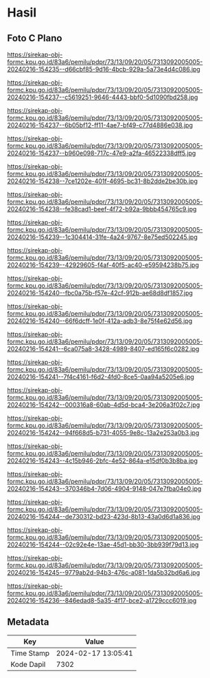 # Hasil

## Foto C Plano

https://sirekap-obj-formc.kpu.go.id/83a6/pemilu/pdpr/73/13/09/20/05/7313092005005-20240216-154235--d66cbf85-9d16-4bcb-929a-5a73e4d4c086.jpg

https://sirekap-obj-formc.kpu.go.id/83a6/pemilu/pdpr/73/13/09/20/05/7313092005005-20240216-154237--c5619251-9646-4443-bbf0-5d1090fbd258.jpg

https://sirekap-obj-formc.kpu.go.id/83a6/pemilu/pdpr/73/13/09/20/05/7313092005005-20240216-154237--6b05bf12-ff11-4ae7-bf49-c77d4886e038.jpg

https://sirekap-obj-formc.kpu.go.id/83a6/pemilu/pdpr/73/13/09/20/05/7313092005005-20240216-154237--b960e098-717c-47e9-a2fa-46522338dff5.jpg

https://sirekap-obj-formc.kpu.go.id/83a6/pemilu/pdpr/73/13/09/20/05/7313092005005-20240216-154238--7ce1202e-401f-4695-bc31-8b2dde2be30b.jpg

https://sirekap-obj-formc.kpu.go.id/83a6/pemilu/pdpr/73/13/09/20/05/7313092005005-20240216-154238--fe38cad1-beef-4f72-b92a-9bbb454765c9.jpg

https://sirekap-obj-formc.kpu.go.id/83a6/pemilu/pdpr/73/13/09/20/05/7313092005005-20240216-154239--1c304414-31fe-4a24-9767-8e75ed502245.jpg

https://sirekap-obj-formc.kpu.go.id/83a6/pemilu/pdpr/73/13/09/20/05/7313092005005-20240216-154239--42929605-f4af-40f5-ac40-e59594238b75.jpg

https://sirekap-obj-formc.kpu.go.id/83a6/pemilu/pdpr/73/13/09/20/05/7313092005005-20240216-154240--fbc0a75b-f57e-42cf-912b-ae68d8df1857.jpg

https://sirekap-obj-formc.kpu.go.id/83a6/pemilu/pdpr/73/13/09/20/05/7313092005005-20240216-154240--66f6dcff-1e0f-412a-adb3-8e75f4e62d56.jpg

https://sirekap-obj-formc.kpu.go.id/83a6/pemilu/pdpr/73/13/09/20/05/7313092005005-20240216-154241--6ca075a8-3428-4989-8407-ed165f6c0282.jpg

https://sirekap-obj-formc.kpu.go.id/83a6/pemilu/pdpr/73/13/09/20/05/7313092005005-20240216-154241--7f4c4161-f6d2-4fd0-8ce5-0aa94a5205e6.jpg

https://sirekap-obj-formc.kpu.go.id/83a6/pemilu/pdpr/73/13/09/20/05/7313092005005-20240216-154242--000316a8-60ab-4d5d-bca4-3e206a3f02c7.jpg

https://sirekap-obj-formc.kpu.go.id/83a6/pemilu/pdpr/73/13/09/20/05/7313092005005-20240216-154242--94f668d5-b731-4055-9e8c-13a2e253a0b3.jpg

https://sirekap-obj-formc.kpu.go.id/83a6/pemilu/pdpr/73/13/09/20/05/7313092005005-20240216-154243--4c15b946-2bfc-4e52-864a-e15df0b3b8ba.jpg

https://sirekap-obj-formc.kpu.go.id/83a6/pemilu/pdpr/73/13/09/20/05/7313092005005-20240216-154243--370346b4-7d06-4904-9148-047e7fba04e0.jpg

https://sirekap-obj-formc.kpu.go.id/83a6/pemilu/pdpr/73/13/09/20/05/7313092005005-20240216-154244--de730312-bd23-423d-8b13-43a0d6d1a836.jpg

https://sirekap-obj-formc.kpu.go.id/83a6/pemilu/pdpr/73/13/09/20/05/7313092005005-20240216-154244--02c92e4e-13ae-45d1-bb30-3bb939f79d13.jpg

https://sirekap-obj-formc.kpu.go.id/83a6/pemilu/pdpr/73/13/09/20/05/7313092005005-20240216-154245--9779ab2d-94b3-476c-a081-1da5b32bd6a6.jpg

https://sirekap-obj-formc.kpu.go.id/83a6/pemilu/pdpr/73/13/09/20/05/7313092005005-20240216-154236--846edad8-5a35-4f17-bce2-a1729ccc6019.jpg


## Metadata

| Key        | Value               |
| ---------- | ------------------- |
| Time Stamp | 2024-02-17 13:05:41 |
| Kode Dapil | 7302                |



